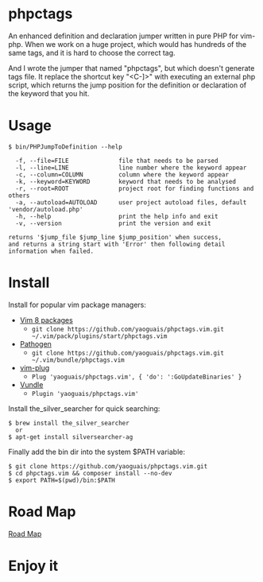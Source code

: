 # phpctags

An enhanced definition and declaration jumper written 
in pure PHP for vim-php. When we work on a huge project, 
which would has hundreds of the same tags, and it is hard 
to choose the correct tag.

And I wrote the jumper that named "phpctags", but which 
doesn't generate tags file. It replace the shortcut key 
"<C-]>" with executing an external php script, which returns 
the jump position for the definition or declaration of the 
keyword that you hit.

# Usage

```
$ bin/PHPJumpToDefinition --help

  -f, --file=FILE              file that needs to be parsed
  -l, --line=LINE              line number where the keyword appear
  -c, --column=COLUMN          column where the keyword appear
  -k, --keyword=KEYWORD        keyword that needs to be analysed
  -r, --root=ROOT              project root for finding functions and others
  -a, --autoload=AUTOLOAD      user project autoload files, default 'vendor/autoload.php'
  -h, --help                   print the help info and exit
  -v, --version                print the version and exit

returns '$jump_file $jump_line $jump_position' when success, 
and returns a string start with 'Error' then following detail 
information when failed.
```

# Install

Install for popular vim package managers:

* [Vim 8 packages](http://vimhelp.appspot.com/repeat.txt.html#packages)
  * `git clone https://github.com/yaoguais/phpctags.vim.git ~/.vim/pack/plugins/start/phpctags.vim`
* [Pathogen](https://github.com/tpope/vim-pathogen)
  * `git clone https://github.com/yaoguais/phpctags.vim.git ~/.vim/bundle/phpctags.vim`
* [vim-plug](https://github.com/junegunn/vim-plug)
  * `Plug 'yaoguais/phpctags.vim', { 'do': ':GoUpdateBinaries' }`
* [Vundle](https://github.com/VundleVim/Vundle.vim)
  * `Plugin 'yaoguais/phpctags.vim'`


Install the\_silver\_searcher for quick searching:

    $ brew install the_silver_searcher
      or
    $ apt-get install silversearcher-ag

Finally add the bin dir into the system $PATH variable:

    $ git clone https://github.com/yaoguais/phpctags.vim.git
    $ cd phpctags.vim && composer install --no-dev
    $ export PATH=$(pwd)/bin:$PATH


# Road Map

[Road Map](./ROADMAP.md)

# Enjoy it
 
